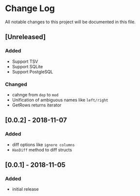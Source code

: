 # Change Log
All notable changes to this project will be documented in this file.

## [Unreleased]
### Added
- Support TSV
- Support SQLite
- Support PostgleSQL

### Changed
- cahnge from `dep` to `mod`
- Unification of ambiguous names like `left/right`
- GetRows returns iterator

## [0.0.2] - 2018-11-07
### Added
- diff options like `ignore columns`
- `HasDiff` method to diff structs

## [0.0.1] - 2018-11-05
### Added
- initial release
